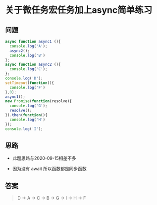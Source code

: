 # 关于微任务宏任务加上async简单练习

## 问题
```js
async function async1 (){
  console.log('A');
  async2();
  console.log('B')
};
async function async2 (){
  console.log('C');
};
console.log('D');
setTimeout(function(){
  console.log('F')
},0);
async1();
new Promise(function(resolve){
  console.log('G');
  resolve();
}).then(function(){
  console.log('H')
});
console.log('I');
```

## 思路

- 此题思路与2020-09-15相差不多

- 因为没有 await 所以函数都是同步函数

## 答案

> D -> A -> C -> B -> G -> I -> H -> F